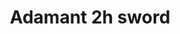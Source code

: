 ---
layout: item
title: Adamant 2h sword
item-id: 1317
datatable: true
id: 1317
name: "Adamant 2h sword"
monsters:
  - id: 2025
    name: "Greater demon"
    combat_level: 92
    wiki_url: "https://oldschool.runescape.wiki/w/Greater_demon#Level_92"
    drops:
      - quantity: "1"
        rarity: 0.03125
    image: "https://oldschool.runescape.wiki/images/5/56/Greater_demon.png?f293e"
---
